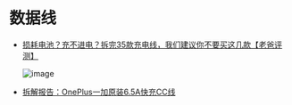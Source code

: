 # 数据线

- [损耗电池？充不进电？拆完35款充电线，我们建议你不要买这几款【老爸评测】](https://www.bilibili.com/video/BV1rU4y197yX)

    ![image](./Pictures/手机/数据线材质.avif)

- [拆解报告：OnePlus一加原装6.5A快充CC线](https://www.cnbeta.com/articles/tech/1300733.htm)

